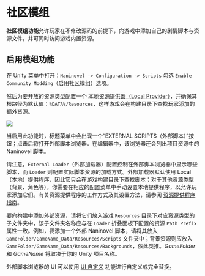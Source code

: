 # 社区模组

**社区模组功能**允许玩家在不修改源码的前提下，向游戏中添加自己的剧情脚本与资源文件，并可同时访问游戏内置资源。

## 启用模组功能

在 Unity 菜单中打开：`Naninovel -> Configuration -> Scripts` 勾选 `Enable Community Modding`（启用社区模组）选项。  

然后为要开放的资源类型配置一个 [本地资源提供器（Local Provider）](/zh/guide/resource-providers#local)，并确保其根路径为默认值：`%DATA%/Resources`，这样游戏会在构建目录下查找玩家添加的额外资源。

![](https://i.gyazo.com/e32f40aa3faa648774908a0a937c5fcb.png)

当启用此功能时，标题菜单中会出现一个“EXTERNAL SCRIPTS（外部脚本）”按钮；点击后将打开外部脚本浏览器。在编辑器中，该浏览器还会列出项目资源中的 Naninovel 脚本。

请注意，`External Loader`（外部加载器）配置控制在外部脚本浏览器中显示哪些脚本，而 `Loader` 则配置实际脚本资源的加载方式。外部加载器默认使用 Local（本地）提供程序，因此它只会在游戏构建目录下查找脚本；对于其他资源类型（背景、角色等），你需要在相应的配置菜单中手动设置本地提供程序，以允许玩家添加它们。有关资源提供程序的工作方式及其设置方法，请参阅 [资源提供程序指南](/zh/guide/resource-providers)。

要向构建中添加外部资源，请将它们放入游戏 `Resources` 目录下对应资源类型的子文件夹中，该子文件夹名称应与在 `Loader` 折叠面板下配置的资源 `Path Prefix` 属性一致。例如，要添加一个外部 Naninovel 脚本，请将其放入 `GameFolder/GameName_Data/Resources/Scripts` 文件夹中；背景资源则应放入 `GameFolder/GameName_Data/Resources/Backgrounds`，依此类推。*GameFolder* 和 *GameName* 将取决于你的 Unity 项目名称。

外部脚本浏览器的 UI 可以使用 [UI 自定义](/zh/guide/user-interface#ui-customization) 功能进行自定义或完全替换。
